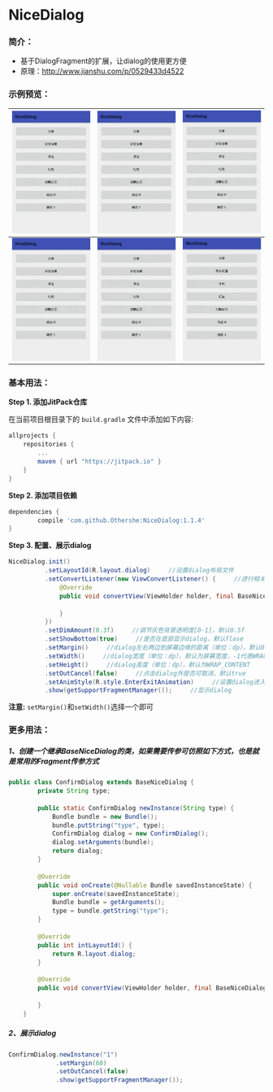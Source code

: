 # NiceDialog

### 简介：
* 基于DialogFragment的扩展，让dialog的使用更方便
* 原理：<http://www.jianshu.com/p/0529433d4522>
### 示例预览：

|![](image/share.gif)|![](image/set.gif)|![](image/commit.gif)|
|---|---|---|
|![](image/red_packet.gif)|![](image/loading.gif)|![](image/confirm.gif)|

### 基本用法：
**Step 1. 添加JitPack仓库**

在当前项目根目录下的 `build.gradle` 文件中添加如下内容:
``` gradle
allprojects {
    repositories {
        ...
        maven { url "https://jitpack.io" }
    }
}
```
**Step 2. 添加项目依赖**
``` gradle
dependencies {
        compile 'com.github.Othershe:NiceDialog:1.1.4'
}
```
**Step 3. 配置、展示dialog**
```java
NiceDialog.init()
          .setLayoutId(R.layout.dialog)     //设置dialog布局文件
          .setConvertListener(new ViewConvertListener() {     //进行相关View操作的回调
              @Override
              public void convertView(ViewHolder holder, final BaseNiceDialog dialog) {

              }
          })
          .setDimAmount(0.3f)     //调节灰色背景透明度[0-1]，默认0.5f
          .setShowBottom(true)     //是否在底部显示dialog，默认flase
          .setMargin()     //dialog左右两边到屏幕边缘的距离（单位：dp），默认0dp
          .setWidth()     //dialog宽度（单位：dp），默认为屏幕宽度，-1代表WRAP_CONTENT
          .setHeight()     //dialog高度（单位：dp），默认为WRAP_CONTENT
          .setOutCancel(false)     //点击dialog外是否可取消，默认true
          .setAnimStyle(R.style.EnterExitAnimation)     //设置dialog进入、退出的动画style(底部显示的dialog有默认动画)
          .show(getSupportFragmentManager());     //显示dialog
```
**注意:** `setMargin()`和`setWidth()`选择一个即可

### 更多用法：
##### 1、创建一个继承BaseNiceDialog的类，如果需要传参可仿照如下方式，也是就是常用的Fragment传参方式
```java
public class ConfirmDialog extends BaseNiceDialog {
        private String type;

        public static ConfirmDialog newInstance(String type) {
            Bundle bundle = new Bundle();
            bundle.putString("type", type);
            ConfirmDialog dialog = new ConfirmDialog();
            dialog.setArguments(bundle);
            return dialog;
        }

        @Override
        public void onCreate(@Nullable Bundle savedInstanceState) {
            super.onCreate(savedInstanceState);
            Bundle bundle = getArguments();
            type = bundle.getString("type");
        }

        @Override
        public int intLayoutId() {
            return R.layout.dialog;
        }

        @Override
        public void convertView(ViewHolder holder, final BaseNiceDialog dialog) {

        }
    }
```
##### 2、展示dialog
```java
ConfirmDialog.newInstance("1")
             .setMargin(60)
             .setOutCancel(false)
             .show(getSupportFragmentManager());
```

